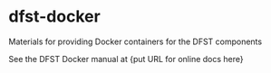 # dfst-docker
Materials for providing Docker containers for the DFST components

See the DFST Docker manual at {put URL for online docs here}